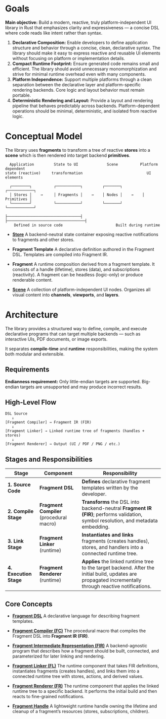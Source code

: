 # Goals

**Main objective:** Build a modern, reactive, truly platform-independent UI library in Rust 
that emphasizes clarity and expressiveness — a concise DSL where code reads like intent rather 
than syntax.

1. **Declarative Composition:**
    Enable developers to define application structure and behavior through a concise, clean, 
    declarative syntax. The library should make it easy to express reactive and reusable UI 
    elements without focusing on platform or implementation details.
2. **Compact Runtime Footprint:**
    Ensure generated code remains small and efficient. The library should avoid unnecessary
    monomorphization and strive for minimal runtime overhead even with many components.
3. **Platform Independence:**
    Support multiple platforms through a clean separation between the declarative layer and 
    platform-specific rendering backends. Core logic and layout behavior must remain portable.
4. **Deterministic Rendering and Layout:**
    Provide a layout and rendering pipeline that behaves predictably across backends. 
    Platform-dependent operations should be minimal, deterministic, and isolated from reactive logic.

# Conceptual Model

The library uses **fragments** to transform a tree of reactive **stores** into a **scene** 
which is then rendered into target backend **primitives**.

```text
  Application         State to UI             Scene          Platform dependent    
state (reactive)     transformation                             UI elements

  ┌────────┐          ┌───────────┐         ┌───────┐         ┌────────────┐
  │ Stores │    →     │ Fragments │    →    │ Nodes │    →    │ Primitives │
  └────────┘          └───────────┘         └───────┘         └────────────┘

├─────────────────────────────────┤     ├───────────────────────────────────┤
    Defined in source code                        Built during runtime
```

* [**Store**](../30_runtime/stores.md)
  A backend-neutral state container exposing reactive notifications to fragments and other stores.

* **Fragment Template**
  A declarative definition authored in the Fragment DSL. Templates are compiled into Fragment IR.

* **Fragment**
  A runtime composition derived from a fragment template. It consists of a handle (lifetime), stores (data), 
  and subscriptions (reactivity). A fragment can be headless (logic-only) or produce renderable content.

* [**Scene**](../30_runtime/scene.md)
  A collection of platform-independent UI nodes. Organizes all visual content into **channels**,
  **viewports**, and **layers**.

# Architecture

The library provides a structured way to define, compile, and execute declarative 
programs that can target multiple backends — such as interactive UIs, PDF documents, or image exports.

It separates **compile-time** and **runtime** responsibilities, making the system 
both modular and extensible.

## Requirements

**Endianness requirement:** Only little-endian targets are supported.
Big-endian targets are unsupported and may produce incorrect results.

## High-Level Flow

```text
DSL Source
   ↓
[Fragment Compiler] → Fragment IR (FIR)
   ↓
[Fragment Linker] → Linked runtime tree of fragments (handles + stores)
   ↓
[Fragment Renderer] → Output (UI / PDF / PNG / etc.)
```

## Stages and Responsibilities

| Stage                  | Component                                | Responsibility                                                                                                                                           |
|------------------------|------------------------------------------|----------------------------------------------------------------------------------------------------------------------------------------------------------|
| **1. Source Code**     | **Fragment DSL**                         | **Defines** declarative fragment templates written by the developer.                                                                                     |
| **2. Compile Stage**   | **Fragment Compiler** (procedural macro) | **Transforms** the DSL into backend-neutral **Fragment IR (FIR)**; performs validation, symbol resolution, and metadata embedding.                       |
| **3. Link Stage**      | **Fragment Linker** (runtime)            | **Instantiates and links** fragments (creates handles), stores, and handlers into a connected runtime tree.                                              |
| **4. Execution Stage** | **Fragment Renderer** (runtime)          | **Applies** the linked runtime tree to the target backend. After the initial build, updates are propagated incrementally through reactive notifications. |

## Core Concepts

* [**Fragment DSL**](../10_language/dsl.md)
  A declarative language for describing fragment templates.

* [**Fragment Compiler (FC)**](../20_compile/compiler.md)
  The procedural macro that compiles the Fragment DSL into **Fragment IR (FIR)**.

* [**Fragment Intermediate Representation (FIR)**](../20_compile/fir.md)
  A backend-agnostic program that describes how a fragment should be built, connected, and parameterized for later linking and rendering.

* [**Fragment Linker (FL)**](../30_runtime/linker.md)
  The runtime component that takes FIR definitions, instantiates fragments (creates handles), and links them into a connected runtime tree with stores, actions, and derived values.

* [**Fragment Renderer (FR)**](../40_render/renderer.md)
  The runtime component that applies the linked runtime tree to a specific backend. It performs the initial build and then reacts to fine-grained notifications.

* [**Fragment Handle**](../30_runtime/handles.md)
  A lightweight runtime handle owning the lifetime and cleanup of a fragment’s resources (stores, subscriptions, children).
